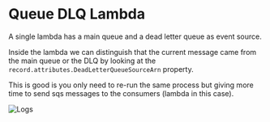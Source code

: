 # Queue DLQ Lambda

A single lambda has a main queue and a dead letter queue as event source.

Inside the lambda we can distinguish that the current message came from the main queue or the DLQ by looking at the `record.attributes.DeadLetterQueueSourceArn` property.

This is good is you only need to re-run the same process but giving more time to send sqs messages to the consumers (lambda in this case).

![Logs](https://github.com/rojasleon/aws-experiments/blob/main/queue-dlq-lambda/images/logs.png)
